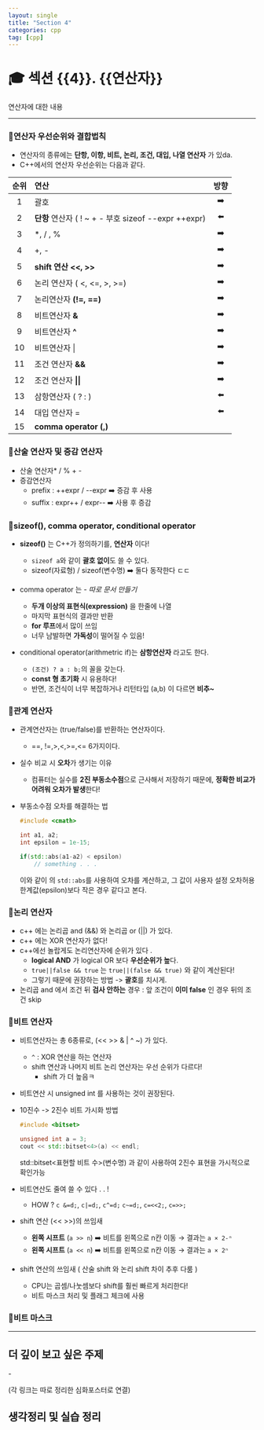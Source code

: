 ```yaml
---
layout: single
title: "Section 4"
categories: cpp
tag: [cpp]
---
```


# 🎓 섹션 {{4}}. {{연산자}}

연산자에 대한 내용

---

### 📌연산자 우선순위와 결합법칙

- 연산자의 종류에는 **단항, 이항, 비트, 논리, 조건, 대입, 나열 연산자** 가 있da.
- C++에서의 연산자 우선순위는 다음과 같다.

| 순위 | 연산                                                 | 방향 |
| :--: | :--------------------------------------------------- | :--: |
|  1   | 괄호                                                 |  ➡️   |
|  2   | **단항** 연산자 ( ! ~ + - 부호 sizeof --expr ++expr) |  ⬅️   |
|  3   | *, / , %                                             |  ➡️   |
|  4   | +, -                                                 |  ➡️   |
|  5   | **shift 연산 <<, >>**                                |  ➡️   |
|  6   | 논리 연산자  ( <, <=, >, >=)                         |  ➡️   |
|  7   | 논리연산자 **(!=, ==)**                              |  ➡️   |
|  8   | 비트연산자 **&**                                     |  ➡️   |
|  9   | 비트연산자 **^**                                     |  ➡️   |
|  10  | 비트연산자 \|                                        |  ➡️   |
|  11  | 조건 연산자 **&&**                                   |  ➡️   |
|  12  | 조건 연산자 **\|\|**                                 |  ➡️   |
|  13  | 삼항연산자 ( ?  : )                                  |  ⬅️   |
|  14  | 대입 연산자 =                                        |  ⬅️   |
|  15  | **comma operator (,)**                               |      |

### 📌산술 연산자 및 증감 연산자

* 산술 연산자* / % + -
* 증감연산자
  * prefix : ++expr / --expr ➡️ 증감 후 사용
  * suffix : expr++ / expr-- ➡️ 사용 후 증감

### 📌sizeof(), comma operator, conditional operator

- **sizeof()** 는 C++가 정의하기를,  **연산자** 이다! 
  - `sizeof a`와 같이 **괄호 없이**도 쓸 수 있다.
  - sizeof(자료형) / sizeof(변수명) ➡️ 둘다 동작한다 ㄷㄷ
- comma operator 는 - *따로 문서 만들기*
  - **두개 이상의 표현식(expression)** 을 한줄에 나열
  - 마지막 표현식의 결과만 반환
  - **for 루프**에서 많이 쓰임 
  - 너무 남발하면 **가독성**이 떨어질 수 있음!

- conditional operator(arithmetric if)는 **삼항연산자** 라고도 한다.
  - `(조건) ? a : b;`의 꼴을 갖는다.
  - **const 형 초기화** 시 유용하다!
  - 반면, 조건식이 너무 복잡하거나 리턴타입 (a,b) 이 다르면 **비추~** 


### 📌관계 연산자

- 관계연산자는  (true/false)를 반환하는 연산자이다.
  - ==, !=,>,<,>=,<= 6가지이다.

- 실수 비교 시 **오차**가 생기는 이유
  - 컴퓨터는 실수를 **2진 부동소수점**으로 근사해서 저장하기 때문에, **정확한 비교가 어려워 오차가 발생**한다!

- 부동소수점 오차를 해결하는 법

  ```C++
  #include <cmath>
  
  int a1, a2;
  int epsilon = 1e-15;
  
  if(std::abs(a1-a2) < epsilon)
      // something . . .
  ```

  이와 같이 <cmath> 의 `std::abs`를 사용하여 오차를 계산하고, 그 값이 사용자 설정 오차허용 한계값(epsilon)보다 작은 경우 같다고 본다.  

### 📌논리 연산자 

* c++ 에는 논리곱 and (&&) 와 논리곱 or (||) 가 있다.
* c++ 에는 XOR 연산자가 없다!
* c++에선 놀랍게도 논리연산자에 순위가 있다 .
  * **logical AND** 가 logical OR 보다 **우선순위가 높**다.
  * `true||false && true` 는 `true||(false && true)` 와 같이 계산된다!
  * 그렇기 때문에 권장하는 방법 -> **괄호**를 치시게.
* 논리곱 and 에서 조건 뒤 **검사 안하는** 경우 : 앞 조건이 **이미 false** 인 경우 뒤의 조건 skip

### 📌비트 연산자 

- 비트연산자는 총 6종류로, (<< >> & | ^ ~) 가 있다.

  - `^` : XOR 연산을 하는 연산자
  - shift 연산과 나머지 비트 논리 연산자는 우선 순위가 다르다!
    - shift 가 더 높음ㅋ

- 비트연산 시 unsigned int 를 사용하는 것이 권장된다. 

- 10진수 -> 2진수 비트 가시화 방법 

  ```c++
  #include <bitset>
  
  unsigned int a = 3;
  cout << std::bitset<4>(a) << endl;
  ```

  std::bitset<표현할 비트 수>(변수명) 과 같이 사용하여 2진수 표현을 가시적으로 확인가능

- 비트연산도 줄여 쓸 수 있다 . . !

  - HOW ? `c &=d;`, `c|=d;`, `c^=d;` `c~=d;`, `c=<<2;`, `c=>>;`

- shift 연산 (<< >>)의 쓰임새

  - **왼쪽 시프트** (`a >> n`)
     ➡️ 비트를 왼쪽으로 n칸 이동 → 결과는 `a × 2-ⁿ`
  - **왼쪽 시프트** (`a << n`)
     ➡️ 비트를 왼쪽으로 n칸 이동 → 결과는 `a × 2ⁿ`

- shift 연산의 쓰임새 ( 산술 shift 와 논리 shift 차이 추후 다룸 )

  - CPU는 곱셈/나눗셈보다 shift를 훨씬 빠르게 처리한다!
  - 비트 마스크 처리 및 플래그 체크에 사용

### 📌비트 마스크









---



##  더 깊이 보고 싶은 주제

-[]()



(각 링크는 따로 정리한 심화포스터로 연결)



## 생각정리 및 실습 정리 

